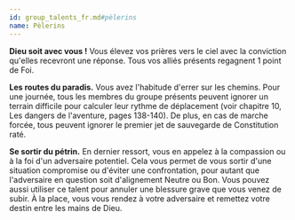 ```yaml
---
id: group_talents_fr.md#pèlerins
name: Pèlerins
---
```


**Dieu soit avec vous !** Vous élevez vos prières vers le ciel avec la conviction qu'elles recevront une réponse. Tous vos alliés présents regagnent 1 point de Foi.

**Les routes du paradis.** Vous avez l'habitude d'errer sur les chemins. Pour une journée, tous les membres du groupe présents peuvent ignorer un terrain difficile pour calculer leur rythme de déplacement (voir chapitre 10, Les dangers de l'aventure, pages 138-140). De plus, en cas de marche forcée, tous peuvent ignorer le premier jet de sauvegarde de Constitution raté.

**Se sortir du pétrin.** En dernier ressort, vous en appelez à la compassion ou à la foi d'un adversaire potentiel. Cela vous permet de vous sortir d'une situation compromise ou d'éviter une confrontation, pour autant que l'adversaire en question soit d'alignement Neutre ou Bon. Vous pouvez aussi utiliser ce talent pour annuler une blessure grave que vous venez de subir. À la place, vous vous rendez à votre adversaire et remettez votre destin entre les mains de Dieu.

